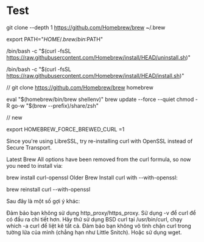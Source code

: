 # Test

git clone --depth 1 https://github.com/Homebrew/brew ~/.brew

export PATH="$HOME/.brew/bin:$PATH"

/bin/bash -c "$(curl -fsSL https://raw.githubusercontent.com/Homebrew/install/HEAD/uninstall.sh)"

/bin/bash -c "$(curl -fsSL https://raw.githubusercontent.com/Homebrew/install/HEAD/install.sh)"

// 
git clone https://github.com/Homebrew/brew homebrew

eval "$(homebrew/bin/brew shellenv)"
brew update --force --quiet
chmod -R go-w "$(brew --prefix)/share/zsh"

// new

export HOMEBREW_FORCE_BREWED_CURL =1

Since you're using LibreSSL, try re-installing curl with OpenSSL instead of Secure Transport.

Latest Brew
All options have been removed from the curl formula, so now you need to install via:

brew install curl-openssl
Older Brew
Install curl with --with-openssl:

brew reinstall curl --with-openssl

Sau đây là một số gợi ý khác:

Đảm bảo bạn không sử dụng http_proxy/https_proxy.
Sử dụng -v để curl để có đầu ra chi tiết hơn.
Hãy thử sử dụng BSD curl tại /usr/bin/curl, chạy which -a curl để liệt kê tất cả.
Đảm bảo bạn không vô tình chặn curl trong tường lửa của mình (chẳng hạn như Little Snitch).
Hoặc sử dụng wget.


